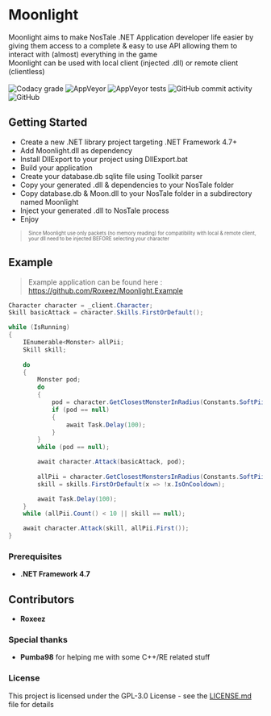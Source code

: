 # Moonlight

Moonlight aims to make NosTale .NET Application developer life easier by giving them access to a complete & easy to use API allowing them to interact with (almost) everything in the game  
Moonlight can be used with local client (injected .dll) or remote client (clientless)
<br><br>
![Codacy grade](https://img.shields.io/codacy/grade/d7ecbcba4d48445f8a7e12f1bb4fb8e7?style=flat-square)
![AppVeyor](https://img.shields.io/appveyor/build/Roxeez/Moonlight?style=flat-square)
![AppVeyor tests](https://img.shields.io/appveyor/tests/Roxeez/Moonlight?style=flat-square)
![GitHub commit activity](https://img.shields.io/github/commit-activity/m/Roxeez/Moonlight?style=flat-square)
![GitHub](https://img.shields.io/github/license/Roxeez/Moonlight?style=flat-square)

## Getting Started

- Create a new .NET library project targeting .NET Framework 4.7+
- Add Moonlight.dll as dependency
- Install DllExport to your project using DllExport.bat
- Build your application
- Create your database.db sqlite file using Toolkit parser
- Copy your generated .dll & dependencies to your NosTale folder
- Copy database.db & Moon.dll to your NosTale folder in a subdirectory named Moonlight
- Inject your generated .dll to NosTale process
- Enjoy

> <sub><sup>Since Moonlight use only packets (no memory reading) for compatibility with local & remote client, your dll need to be injected BEFORE selecting your character</sub></sup>

## Example
>Example application can be found here : https://github.com/Roxeez/Moonlight.Example
```csharp
Character character = _client.Character;
Skill basicAttack = character.Skills.FirstOrDefault();

while (IsRunning)
{
    IEnumerable<Monster> allPii;
    Skill skill;
    
    do
    {
        Monster pod;
        do
        {
            pod = character.GetClosestMonsterInRadius(Constants.SoftPiiPodVnum, Radius);
            if (pod == null)
            {
                await Task.Delay(100);
            }
        } 
        while (pod == null);

        await character.Attack(basicAttack, pod);
        
        allPii = character.GetClosestMonstersInRadius(Constants.SoftPiiVnum, Radius);
        skill = skills.FirstOrDefault(x => !x.IsOnCooldown);

        await Task.Delay(100);
    } 
    while (allPii.Count() < 10 || skill == null);

    await character.Attack(skill, allPii.First());
}
```

### Prerequisites

- **.NET Framework 4.7**

## Contributors
* **Roxeez**

### Special thanks

* **Pumba98** for helping me with some C++/RE related stuff

### License

This project is licensed under the GPL-3.0 License - see the [LICENSE.md](LICENSE.md) file for details

